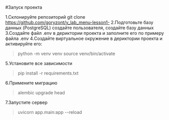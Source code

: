 #Запуск проекта

1.Склонируйте репозиторий git clone https://github.com/goryzont/y_lab_menu-lesson1- 
2.Подготовьте базу данных (PostgreSQL) создайте пользователя, создайте базу данных
3.Создайте файл .env в дериктории проекта и заполните его по примеру файла .env
4.Создайте виртуальное окружение в дериктории проекта и активируйте его:
>python -m venv venv
>source venv/bin/activate

5.Установите все зависимости
>pip install -r requirements.txt

6.Примените миграцию
>alembic upgrade head

7.Запустите сервер 
>uvicorn app.main:app --reload
